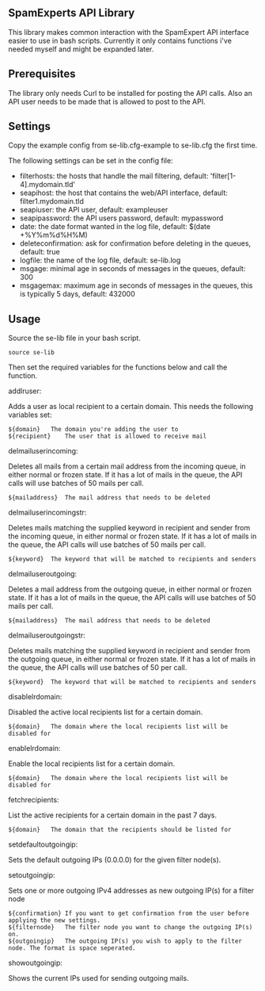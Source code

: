 ## SpamExperts API Library

This library makes common interaction with the SpamExpert API interface easier to use in bash scripts. Currently it only contains functions i've needed myself and might be expanded later.

## Prerequisites

The library only needs Curl to be installed for posting the API calls. Also an API user needs to be made that is allowed to post to the API.

## Settings

Copy the example config from se-lib.cfg-example to se-lib.cfg the first time.

The following settings can be set in the config file:

* filterhosts: the hosts that handle the mail filtering, default: 'filter[1-4].mydomain.tld'
* seapihost: the host that contains the web/API interface, default: filter1.mydomain.tld
* seapiuser: the API user, default: exampleuser
* seapipassword: the API users password, default: mypassword
* date: the date format wanted in the log file, default: $(date +%Y%m%d%H%M)
* deleteconfirmation: ask for confirmation before deleting in the queues, default: true
* logfile: the name of the log file, default: se-lib.log
* msgage: minimal age in seconds of messages in the queues, default: 300
* msgagemax: maximum age in seconds of messages in the queues, this is typically 5 days, default: 432000

## Usage

Source the se-lib file in your bash script.

	source se-lib

Then set the required variables for the functions below and call the function.

addlruser:

Adds a user as local recipient to a certain domain. This needs the following variables set:

	${domain}	The domain you're adding the user to
	${recipient}	The user that is allowed to receive mail

delmailuserincoming:

Deletes all mails from a certain mail address from the incoming queue, in either normal or frozen state. If it has a lot of mails in the queue, the API calls will use batches of 50 mails per call.

	${mailaddress}	The mail address that needs to be deleted

delmailuserincomingstr:

Deletes mails matching the supplied keyword in recipient and sender from the incoming queue, in either normal or frozen state. If it has a lot of mails in the queue, the API calls will use batches of 50 mails per call.

	${keyword}	The keyword that will be matched to recipients and senders

delmailuseroutgoing:

Deletes a mail address from the outgoing queue, in either normal or frozen state. If it has a lot of mails in the queue, the API calls will use batches of 50 mails per call.

	${mailaddress}	The mail address that needs to be deleted

delmailuseroutgoingstr:

Deletes mails matching the supplied keyword in recipient and sender from the outgoing queue, in either normal or frozen state. If it has a lot of mails in the queue, the API calls will use batches of 50 per call.

	${keyword}	The keyword that will be matched to recipients and senders

disablelrdomain:

Disabled the active local recipients list for a certain domain.

	${domain}	The domain where the local recipients list will be disabled for

enablelrdomain:

Enable the local recipients list for a certain domain.

	${domain}	The domain where the local recipients list will be disabled for

fetchrecipients:

List the active recipients for a certain domain in the past 7 days.

	${domain}	The domain that the recipients should be listed for

setdefaultoutgoingip:

Sets the default outgoing IPs (0.0.0.0) for the given filter node(s).

setoutgoingip:

Sets one or more outgoing IPv4 addresses as new outgoing IP(s) for a filter node

	${confirmation}	If you want to get confirmation from the user before applying the new settings.
	${filternode}	The filter node you want to change the outgoing IP(s) on.
	${outgoingip}	The outgoing IP(s) you wish to apply to the filter node. The format is space seperated.

showoutgoingip:

Shows the current IPs used for sending outgoing mails.
